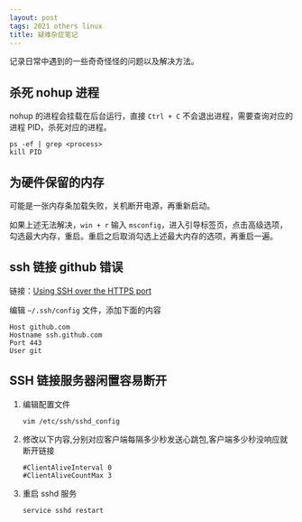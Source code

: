```yaml
---
layout: post
tags: 2021 others linux
title: 疑难杂症笔记
---
```


记录日常中遇到的一些奇奇怪怪的问题以及解决方法。

## 杀死 nohup 进程

nohup 的进程会挂载在后台运行，直接 `Ctrl + C` 不会退出进程，需要查询对应的进程 PID，杀死对应的进程。

```shell
ps -ef | grep <process>
kill PID
```

## 为硬件保留的内存

可能是一张内存条加载失败，关机断开电源，再重新启动。

如果上述无法解决，`win + r` 输入 `msconfig`，进入引导标签页，点击高级选项，勾选最大内存，重启。重启之后取消勾选上述最大内存的选项，再重启一遍。

## ssh 链接 github 错误

链接：[Using SSH over the HTTPS port](https://docs.github.com/en/authentication/troubleshooting-ssh/using-ssh-over-the-https-port)

编辑 `~/.ssh/config` 文件，添加下面的内容

```plain
Host github.com
Hostname ssh.github.com
Port 443
User git
```

## SSH 链接服务器闲置容易断开

1. 编辑配置文件

   ```shell
   vim /etc/ssh/sshd_config
   ```

2. 修改以下内容,分别对应客户端每隔多少秒发送心跳包,客户端多少秒没响应就断开链接

   ```shell
   #ClientAliveInterval 0
   #ClientAliveCountMax 3
   ```

3. 重启 sshd 服务

   ```shell
   service sshd restart
   ```
